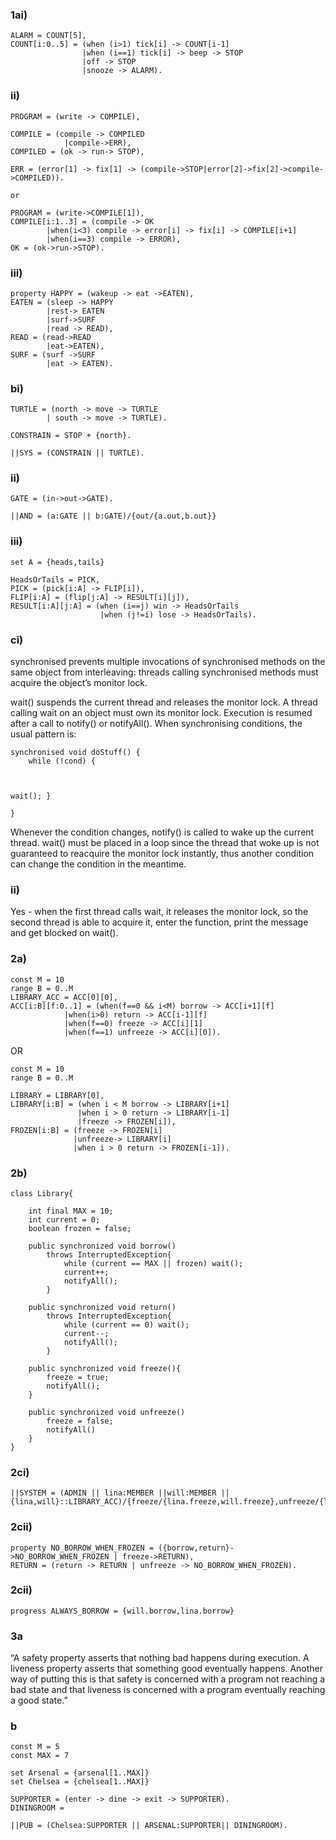 ### 1ai)
```
ALARM = COUNT[5],
COUNT[i:0..5] = (when (i>1) tick[i] -> COUNT[i-1]
				|when (i==1) tick[i] -> beep -> STOP
				|off -> STOP
				|snooze -> ALARM).
```

### ii)

```
PROGRAM = (write -> COMPILE),

COMPILE = (compile -> COMPILED
			|compile->ERR),
COMPILED = (ok -> run-> STOP),

ERR = (error[1] -> fix[1] -> (compile->STOP|error[2]->fix[2]->compile->COMPILED)).

or 

PROGRAM = (write->COMPILE[1]),
COMPILE[i:1..3] = (compile -> OK
		|when(i<3) compile -> error[i] -> fix[i] -> COMPILE[i+1]
		|when(i==3) compile -> ERROR),
OK = (ok->run->STOP).
```

### iii)

```
property HAPPY = (wakeup -> eat ->EATEN),
EATEN = (sleep -> HAPPY
		|rest-> EATEN
		|surf->SURF
		|read -> READ),
READ = (read->READ
		|eat->EATEN),
SURF = (surf ->SURF
		|eat -> EATEN).
```

### bi)

```
TURTLE = (north -> move -> TURTLE
		| south -> move -> TURTLE).

CONSTRAIN = STOP + {north}.

||SYS = (CONSTRAIN || TURTLE).
```

### ii)

```
GATE = (in->out->GATE).

||AND = (a:GATE || b:GATE)/{out/{a.out,b.out}}
```

### iii)

```
set A = {heads,tails}

HeadsOrTails = PICK,
PICK = (pick[i:A] -> FLIP[i]),
FLIP[i:A] = (flip[j:A] -> RESULT[i][j]),
RESULT[i:A][j:A] = (when (i==j) win -> HeadsOrTails
					|when (j!=i) lose -> HeadsOrTails).
```

### ci)

synchronised prevents multiple invocations of synchronised methods on the same object from interleaving: threads calling synchronised methods must acquire the object’s monitor lock.
					
wait() suspends the current thread and releases the monitor lock. A thread calling wait on an object must own its monitor lock. Execution is resumed after a call to notify() or notifyAll().
When synchronising conditions, the usual pattern is:

```					
synchronised void doStuff() {
    while (!cond) {


					
wait(); }
					
}

```
					
Whenever the condition changes, notify() is called to wake up the current thread. wait() must be placed in a loop since the thread that woke up is not guaranteed to reacquire the monitor lock instantly, thus another condition can change the condition in the meantime.



### ii)

Yes - when the first thread calls wait, it releases the monitor lock, so the second thread is able to acquire it, enter the function, print the message and get blocked on wait().

### 2a)

```
const M = 10
range B = 0..M
LIBRARY_ACC = ACC[0][0],
ACC[i:B][f:0..1] = (when(f==0 && i<M) borrow -> ACC[i+1][f]
            |when(i>0) return -> ACC[i-1][f]
            |when(f==0) freeze -> ACC[i][1]
            |when(f==1) unfreeze -> ACC[i][0]).
```

OR

```
const M = 10
range B = 0..M

LIBRARY = LIBRARY[0],
LIBRARY[i:B] = (when i < M borrow -> LIBRARY[i+1]
			   |when i > 0 return -> LIBRARY[i-1]
			   |freeze -> FROZEN[i]),
FROZEN[i:B] = (freeze -> FROZEN[i]
			  |unfreeze-> LIBRARY[i]
			  |when i > 0 return -> FROZEN[i-1]).
```

### 2b)

```
class Library{

	int final MAX = 10;
	int current = 0;
	boolean frozen = false;
	
	public synchronized void borrow()
		throws InterruptedException{
			while (current == MAX || frozen) wait();
			current++;
			notifyAll();
		}

	public synchronized void return()
		throws InterruptedException{
			while (current == 0) wait();
			current--;
			notifyAll();
		}
		
	public synchronized void freeze(){
		freeze = true;
		notifyAll();
	}
		
	public synchronized void unfreeze()
		freeze = false;
		notifyAll()
	}
}
```

### 2ci)

```
||SYSTEM = (ADMIN || lina:MEMBER ||will:MEMBER || {lina,will}::LIBRARY_ACC)/{freeze/{lina.freeze,will.freeze},unfreeze/{lina.unfreeze,will.unfreeze}}.
```
### 2cii)
```
property NO_BORROW_WHEN_FROZEN = ({borrow,return}->NO_BORROW_WHEN_FROZEN | freeze->RETURN),
RETURN = (return -> RETURN | unfreeze -> NO_BORROW_WHEN_FROZEN).
```
### 2cii)
```
progress ALWAYS_BORROW = {will.borrow,lina.borrow}
```
### 3a

“A safety property asserts that nothing bad happens during execution. A liveness property asserts that something good eventually happens. Another way of putting this is that safety is concerned with a program not reaching a bad state and that liveness is concerned with a program eventually reaching a good state.”

### b

```
const M = 5
const MAX = 7 

set Arsenal = {arsenal[1..MAX]}
set Chelsea = {chelsea[1..MAX]}

SUPPORTER = (enter -> dine -> exit -> SUPPORTER).
DININGROOM = 

||PUB = (Chelsea:SUPPORTER || ARSENAL:SUPPORTER|| DININGROOM).
```
